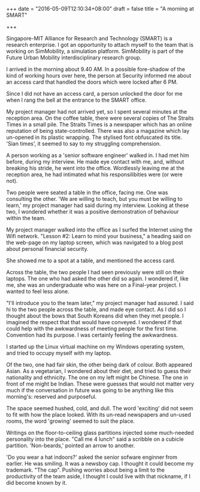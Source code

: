 +++
date = "2016-05-09T12:10:34+08:00"
draft = false
title = "A morning at SMART"

+++

Singapore-MIT Alliance for Research and Technology (SMART) is a research enterprise. I got an opportunity to attach myself to the team that is working on SimMobility, a simulation platform. SimMobility is part of the Future Urban Mobility interdisciplinary research group.

I arrived in the morning about 9.40 AM. In a possible fore-shadow of the kind of working hours over here, the person at Security informed me about an access card that handled the doors which were locked after 6 PM.

Since I did not have an access card, a person unlocked the door for me when I rang the bell at the entrance to the SMART office.

My project manager had not arrived yet, so I spent several minutes at the reception area. On the coffee table, there were several copies of The Straits Times in a small pile. The Straits Times is a newspaper which has an online reputation of being state-controlled. There was also a magazine which lay un-opened in its plastic wrapping. The stylised font obfuscated its title. 'Sian times', it seemed to say to my struggling comprehension.

A person working as a 'senior software engineer' walked in. I had met him before, during my interview. He made eye contact with me, and, without breaking his stride, he went into the office. Wordlessly leaving me at the reception area, he had intimated what his responsilibities were (or were not).

Two people were seated a table in the office, facing me. One was consulting the other. 'We are willing to teach, but you must be willing to learn,' my project manager had said during my interview. Looking at these two, I wondered whether it was a positive demonstration of behaviour within the team.

My project manager walked into the office as I surfed the Internet using the Wifi network. "Lesson #2: Learn to mind your business," a heading said on the web-page on my laptop screen, which was navigated to a blog post about personal financial security.

She showed me to a spot at a table, and mentioned the access card.

Across the table, the two people I had seen previously were still on their laptops. The one who had asked the other did so again. I wondered if, like me, she was an undergraduate who was here on a Final-year project. I wanted to feel less alone.

"I'll introduce you to the team later," my project manager had assured. I said hi to the two people across the table, and made eye contact. As I did so I thought about the bows that South Koreans did when they met people. I imagined the respect that that would have conveyed. I wondered if that could help with the awkwardness of meeting people for the first time. Convention had its purpose. I was certainly feeling the awkwardness.

I started up the Linux virtual machine on my Windows operating system, and tried to occupy myself with my laptop.

Of the two, one had fair skin, the other being dark of colour. Both appeared Asian. As a vegetarian, I wondered about their diet, and tried to guess their nationality and ethnicity. The one on my left might be Chinese. The one in front of me might be Indian. These were guesses that would not matter very much if the conversation in future was going to be anything like this morning's: reserved and purposeful.

The space seemed hushed, cold, and dull. The word 'exciting' did not seem to fit with how the place looked. With its un-read newspapers and un-used rooms, the word 'growing' seemed to suit the place.

Writings on the floor-to-ceiling glass partitions injected some much-needed personality into the place. "Call me 4 lunch" said a scribble on a cubicle partition. 'Non-beards,' pointed an arrow to another.

'Do you wear a hat indoors?' asked the senior sofware enginner from earlier. He was smiling. It was a newsboy cap. I thought it could become my trademark. "The cap". Pushing worries about being a limit to the productivity of the team aside, I thought I could live with that nickname, if I did become known by it.
